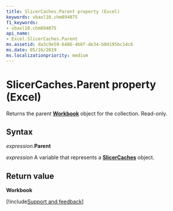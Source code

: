 ```yaml
---
title: SlicerCaches.Parent property (Excel)
keywords: vbaxl10.chm894075
f1_keywords:
- vbaxl10.chm894075
api_name:
- Excel.SlicerCaches.Parent
ms.assetid: da3c9e59-6486-4b6f-de34-b04195bc14c6
ms.date: 05/16/2019
ms.localizationpriority: medium
---
```



# SlicerCaches.Parent property (Excel)

Returns the parent **[Workbook](Excel.Workbook.md)** object for the collection. Read-only.


## Syntax

_expression_.**Parent**

_expression_ A variable that represents a **[SlicerCaches](Excel.SlicerCaches.md)** object.


## Return value

**Workbook**




[!include[Support and feedback](~/includes/feedback-boilerplate.md)]